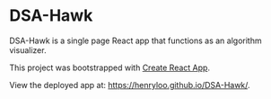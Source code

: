 # DSA-Hawk
DSA-Hawk is a single page React app that functions as an algorithm visualizer.

This project was bootstrapped with [Create React App](https://github.com/facebook/create-react-app).

View the deployed app at: https://henryloo.github.io/DSA-Hawk/.
